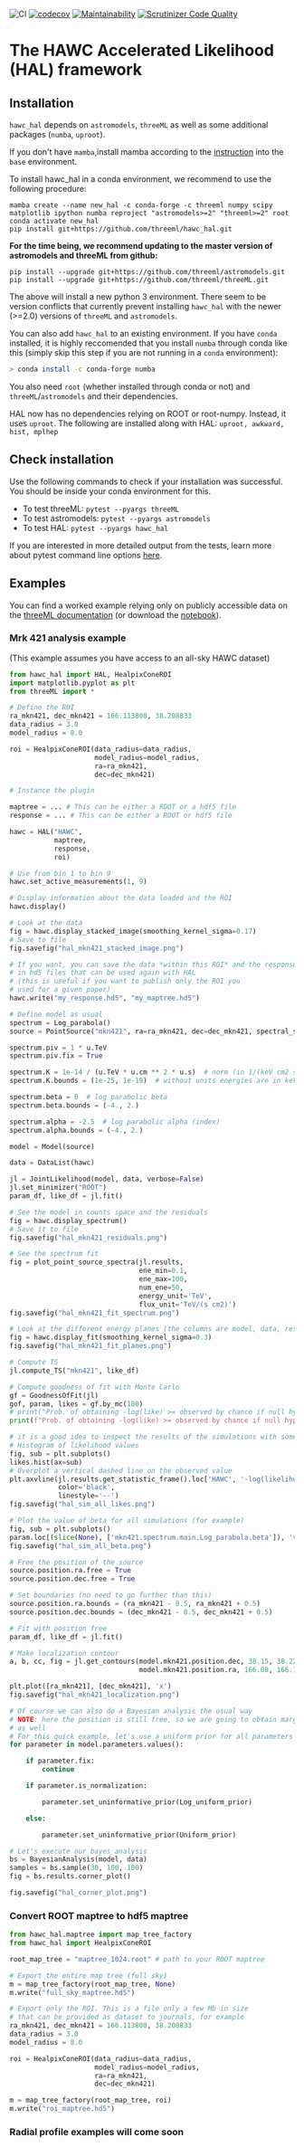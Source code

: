 ![CI](https://github.com/threeML/hawc_hal/workflows/CI/badge.svg)
[![codecov](https://codecov.io/gh/giacomov/hawc_hal/branch/master/graph/badge.svg)](https://codecov.io/gh/giacomov/hawc_hal)
[![Maintainability](https://api.codeclimate.com/v1/badges/7a1c8e60a5cde4275292/maintainability)](https://codeclimate.com/github/giacomov/hawc_hal/maintainability)
[![Scrutinizer Code Quality](https://scrutinizer-ci.com/g/giacomov/hawc_hal/badges/quality-score.png?b=master)](https://scrutinizer-ci.com/g/giacomov/hawc_hal/?branch=master)

# The HAWC Accelerated Likelihood (HAL) framework

## Installation

<!-- `hawc_hal` depends on `astromodels`, `threeML` as well as some additional packages (`numba`, `root`, `root_numpy`). -->

`hawc_hal` depends on `astromodels`, `threeML` as well as some additional packages (`numba`, `uproot`).

If you don't have `mamba`,install mamba according to the [instruction](https://github.com/mamba-org/mamba) into the `base` environment.

To install hawc_hal in a conda environment, we recommend to use the following procedure: 

<!-- pip install --no-binary :all: root_numpy -->
<!-- pip install uproot awkward hist mplhep -->
```
mamba create --name new_hal -c conda-forge -c threeml numpy scipy matplotlib ipython numba reproject "astromodels>=2" "threeml>=2" root
conda activate new_hal
pip install git+https://github.com/threeml/hawc_hal.git
```

**For the time being, we recommend updating to the master version of astromodels and threeML from github:**

```
pip install --upgrade git+https://github.com/threeml/astromodels.git
pip install --upgrade git+https://github.com/threeml/threeML.git
```

<!-- In particular, we recommend not to install the `root_numpy` binaries via conda or pip. -->

The above will install a new python 3 environment. There seem to be version conflicts that currently prevent installing `hawc_hal` with the newer (>=2.0) versions of `threeML` and `astromodels`.

You can also add `hawc_hal` to an existing environment. If you have `conda` installed, it is highly reccomended that you install `numba` through conda like this (simply skip this step if you are not running in a `conda` environment):

```bash
> conda install -c conda-forge numba
```

You also need `root` (whether installed through conda or not) and `threeML`/`astromodels` and their dependencies.

HAL now has no dependencies relying on ROOT or root-numpy. Instead, it uses `uproot`. The following are installed along with HAL:
`uproot, awkward, hist, mplhep`


<!-- ```bash -->
 <!-- > pip install --no-binary :all: root_numpy -->
 <!-- > pip uninstall hawc_hal -y ; pip install git+https://github.com/threeml/hawc_hal.git -->
<!-- ``` -->

## Check installation

Use the following commands to check if your installation was successful. You should be inside your conda environment for this.

- To test threeML: `pytest --pyargs threeML`
- To test astromodels: `pytest --pyargs astromodels`
- To test HAL: `pytest --pyargs hawc_hal`

If you are interested in more detailed output from the tests, learn more about pytest command line options [here](https://docs.pytest.org/en/reorganize-docs/new-docs/user/commandlineuseful.html#).

## Examples

You can find a worked example relying only on publicly accessible data on the [threeML documentation](https://threeml.readthedocs.io/en/latest/notebooks/hal_example.html)
(or download the [notebook](https://github.com/threeML/threeML/blob/master/docs/notebooks/hal_example.ipynb)).

### Mrk 421 analysis example

(This example assumes you have access to an all-sky HAWC dataset)

```python
from hawc_hal import HAL, HealpixConeROI
import matplotlib.pyplot as plt
from threeML import *

# Define the ROI
ra_mkn421, dec_mkn421 = 166.113808, 38.208833
data_radius = 3.0
model_radius = 8.0

roi = HealpixConeROI(data_radius=data_radius,
                     model_radius=model_radius,
                     ra=ra_mkn421,
                     dec=dec_mkn421)

# Instance the plugin

maptree = ... # This can be either a ROOT or a hdf5 file
response = ... # This can be either a ROOT or hdf5 file

hawc = HAL("HAWC",
           maptree,
           response,
           roi)

# Use from bin 1 to bin 9
hawc.set_active_measurements(1, 9)

# Display information about the data loaded and the ROI
hawc.display()

# Look at the data
fig = hawc.display_stacked_image(smoothing_kernel_sigma=0.17)
# Save to file
fig.savefig("hal_mkn421_stacked_image.png")

# If you want, you can save the data *within this ROI* and the response
# in hd5 files that can be used again with HAL
# (this is useful if you want to publish only the ROI you
# used for a given paper)
hawc.write("my_response.hd5", "my_maptree.hd5")

# Define model as usual
spectrum = Log_parabola()
source = PointSource("mkn421", ra=ra_mkn421, dec=dec_mkn421, spectral_shape=spectrum)

spectrum.piv = 1 * u.TeV
spectrum.piv.fix = True

spectrum.K = 1e-14 / (u.TeV * u.cm ** 2 * u.s)  # norm (in 1/(keV cm2 s))
spectrum.K.bounds = (1e-25, 1e-19)  # without units energies are in keV

spectrum.beta = 0  # log parabolic beta
spectrum.beta.bounds = (-4., 2.)

spectrum.alpha = -2.5  # log parabolic alpha (index)
spectrum.alpha.bounds = (-4., 2.)

model = Model(source)

data = DataList(hawc)

jl = JointLikelihood(model, data, verbose=False)
jl.set_minimizer("ROOT")
param_df, like_df = jl.fit()

# See the model in counts space and the residuals
fig = hawc.display_spectrum()
# Save it to file
fig.savefig("hal_mkn421_residuals.png")

# See the spectrum fit
fig = plot_point_source_spectra(jl.results,
                                ene_min=0.1,
                                ene_max=100,
                                num_ene=50,
                                energy_unit='TeV',
                                flux_unit='TeV/(s cm2)')
fig.savefig("hal_mkn421_fit_spectrum.png")

# Look at the different energy planes (the columns are model, data, residuals)
fig = hawc.display_fit(smoothing_kernel_sigma=0.3)
fig.savefig("hal_mkn421_fit_planes.png")

# Compute TS
jl.compute_TS("mkn421", like_df)

# Compute goodness of fit with Monte Carlo
gf = GoodnessOfFit(jl)
gof, param, likes = gf.by_mc(100)
# print("Prob. of obtaining -log(like) >= observed by chance if null hypothesis is true: %.2f" % gof['HAWC'])
print(f"Prob. of obtaining -log(like) >= observed by chance if null hypothesis is true: {gof['HAWC']:.2f}")

# it is a good idea to inspect the results of the simulations with some plots
# Histogram of likelihood values
fig, sub = plt.subplots()
likes.hist(ax=sub)
# Overplot a vertical dashed line on the observed value
plt.axvline(jl.results.get_statistic_frame().loc['HAWC', '-log(likelihood)'],
            color='black',
            linestyle='--')
fig.savefig("hal_sim_all_likes.png")

# Plot the value of beta for all simulations (for example)
fig, sub = plt.subplots()
param.loc[(slice(None), ['mkn421.spectrum.main.Log_parabola.beta']), 'value'].plot()
fig.savefig("hal_sim_all_beta.png")

# Free the position of the source
source.position.ra.free = True
source.position.dec.free = True

# Set boundaries (no need to go further than this)
source.position.ra.bounds = (ra_mkn421 - 0.5, ra_mkn421 + 0.5)
source.position.dec.bounds = (dec_mkn421 - 0.5, dec_mkn421 + 0.5)

# Fit with position free
param_df, like_df = jl.fit()

# Make localization contour
a, b, cc, fig = jl.get_contours(model.mkn421.position.dec, 38.15, 38.22, 10,
                                model.mkn421.position.ra, 166.08, 166.18, 10, )

plt.plot([ra_mkn421], [dec_mkn421], 'x')
fig.savefig("hal_mkn421_localization.png")

# Of course we can also do a Bayesian analysis the usual way
# NOTE: here the position is still free, so we are going to obtain marginals about that
# as well
# For this quick example, let's use a uniform prior for all parameters
for parameter in model.parameters.values():

    if parameter.fix:
        continue

    if parameter.is_normalization:

        parameter.set_uninformative_prior(Log_uniform_prior)

    else:

        parameter.set_uninformative_prior(Uniform_prior)

# Let's execute our bayes analysis
bs = BayesianAnalysis(model, data)
samples = bs.sample(30, 100, 100)
fig = bs.results.corner_plot()

fig.savefig("hal_corner_plot.png")
```

### Convert ROOT maptree to hdf5 maptree

```python
from hawc_hal.maptree import map_tree_factory
from hawc_hal import HealpixConeROI

root_map_tree = "maptree_1024.root" # path to your ROOT maptree

# Export the entire map tree (full sky)
m = map_tree_factory(root_map_tree, None)
m.write("full_sky_maptree.hd5")

# Export only the ROI. This is a file only a few Mb in size
# that can be provided as dataset to journals, for example
ra_mkn421, dec_mkn421 = 166.113808, 38.208833
data_radius = 3.0
model_radius = 8.0

roi = HealpixConeROI(data_radius=data_radius,
                     model_radius=model_radius,
                     ra=ra_mkn421,
                     dec=dec_mkn421)

m = map_tree_factory(root_map_tree, roi)
m.write("roi_maptree.hd5")

```

### Radial profile examples will come soon
